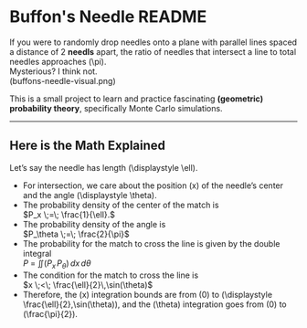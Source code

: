 # Buffon's Needle README

If you were to randomly drop needles onto a plane with parallel lines spaced a distance of 2 **needls** apart, the ratio of needles that intersect a line to total needles approaches \(\pi\).  
Mysterious? I think not.  
(buffons-needle-visual.png)

This is a small project to learn and practice fascinating **(geometric) probability theory**, specifically Monte Carlo simulations.

---

## Here is the Math Explained

Let’s say the needle has length \(\displaystyle \ell\).

- For intersection, we care about the position \(x\) of the needle’s center and the angle \(\displaystyle \theta\).
- The probability density of the center of the match is  
  $P_x \;=\; \frac{1}{\ell}.$
- The probability density of the angle is  
  $P_\theta \;=\; \frac{2}{\pi}$
- The probability for the match to cross the line is given by the double integral  
  $P \;=\; \iint \bigl(P_x \,P_\theta\bigr)\,dx\,d\theta$
- The condition for the match to cross the line is  
  $x \;<\; \frac{\ell}{2}\,\sin(\theta)$
- Therefore, the \(x\) integration bounds are from \(0\) to \(\displaystyle \frac{\ell}{2}\,\sin(\theta)\), and the \(\theta\) integration goes from \(0\) to \(\frac{\pi}{2}\).

